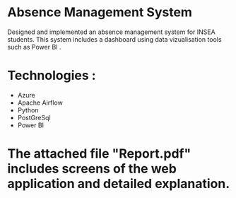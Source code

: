 # Absence Management System
Designed and implemented an absence management system for INSEA students. 
This system includes a dashboard using data vizualisation tools such as Power BI .

# Technologies :
- Azure 
- Apache Airflow 
- Python 
- PostGreSql 
- Power BI

# The attached file "Report.pdf" includes screens of the web application and detailed explanation.
